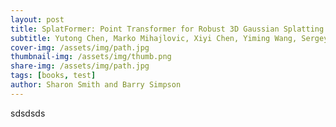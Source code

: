 ```yaml
---
layout: post
title: SplatFormer: Point Transformer for Robust 3D Gaussian Splatting
subtitle: Yutong Chen, Marko Mihajlovic, Xiyi Chen, Yiming Wang, Sergey Produkin, Siyu Tang
cover-img: /assets/img/path.jpg
thumbnail-img: /assets/img/thumb.png
share-img: /assets/img/path.jpg
tags: [books, test]
author: Sharon Smith and Barry Simpson
---
```

sdsdsds
